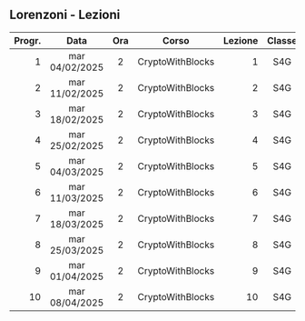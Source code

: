 ## Lorenzoni - Lezioni

|Progr.| Data | Ora | Corso | Lezione | Classe |
|--:|:-:|:-:|:-:|--:|:-:|
|1|mar 04/02/2025|2|CryptoWithBlocks|1|S4G|
|2|mar 11/02/2025|2|CryptoWithBlocks|2|S4G|
|3|mar 18/02/2025|2|CryptoWithBlocks|3|S4G|
|4|mar 25/02/2025|2|CryptoWithBlocks|4|S4G|
|5|mar 04/03/2025|2|CryptoWithBlocks|5|S4G|
|6|mar 11/03/2025|2|CryptoWithBlocks|6|S4G|
|7|mar 18/03/2025|2|CryptoWithBlocks|7|S4G|
|8|mar 25/03/2025|2|CryptoWithBlocks|8|S4G|
|9|mar 01/04/2025|2|CryptoWithBlocks|9|S4G|
|10|mar 08/04/2025|2|CryptoWithBlocks|10|S4G|


